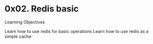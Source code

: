 # 0x02. Redis basic

Learning Objectives

Learn how to use redis for basic operations
Learn how to use redis as a simple cache
